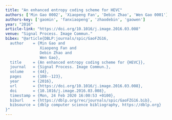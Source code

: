 ```yaml
---
title: "An enhanced entropy coding scheme for HEVC"
authors: ['Min Gao 0002', 'Xiaopeng Fan', 'Debin Zhao', 'Wen Gao 0001']
authors-key: ['gaomin', 'fanxiaopeng', 'zhaodebin', 'gaowen']
year: "2016"
article-link: "https://doi.org/10.1016/j.image.2016.03.008"
venue: "Signal Process. Image Commun."
bibex: "@article{DBLP:journals/spic/GaoFZG16,
  author    = {Min Gao and
               Xiaopeng Fan and
               Debin Zhao and
               Wen Gao},
  title     = {An enhanced entropy coding scheme for {HEVC}},
  journal   = {Signal Process. Image Commun.},
  volume    = {44},
  pages     = {108--123},
  year      = {2016},
  url       = {https://doi.org/10.1016/j.image.2016.03.008},
  doi       = {10.1016/j.image.2016.03.008},
  timestamp = {Mon, 24 Feb 2020 16:00:53 +0100},
  biburl    = {https://dblp.org/rec/journals/spic/GaoFZG16.bib},
  bibsource = {dblp computer science bibliography, https://dblp.org}
}"
---
```

